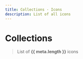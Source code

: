 ```yaml
---
title: Collections · Icons
description: List of all icons
---
```


<script setup>
import Fuse from 'fuse.js'
import meta from '@privyid/persona-icon/svg/meta.json'
import pButton from '../components/button/Button.vue'
import pText from '../components/text/Text.vue'
import pInput from '../components/input/Input.vue'
import pTabs from '../components/tabs/Tabs.vue'
import pTab from '../components/tabs/Tab.vue'
import pModal from '../components/modal/Modal.vue'
import pSelect from '../components/select/Select.vue'
import pFormGroup from '../components/form-group/FormGroup.vue'
import pLabel from '../components/label/Label.vue'
import PiDownload16 from '@privyid/persona-icon/vue/download/16.vue'
import { createSpinner } from '../components/avatar/utils/create-image'
import { computed, ref } from 'vue-demi'
import {
  groupBy,
  sortBy,
  startCase,
  upperFirst,
  camelCase,
  kebabCase,
} from 'lodash-es'

const pascalCase = (text) => upperFirst(camelCase(text))

const showModal = ref(false)
const selected  = ref()
const size      = ref('16')

const keyword = ref('')
const fuse    = new Fuse(meta, {
  threshold: 0.5,
  keys     : [
    'name',
    'folder',
    'aliases',
    'category',
  ]
})

const icons = computed(() => {
  const filtered = keyword.value
    ? fuse.search(keyword.value).map((result) => result.item)
    : sortBy(meta, ['category', 'folder'])

  return groupBy(filtered, 'category')
})

function getURL (icon, size = 32) {
  return new URL(`../../packages/persona-icon/svg/${icon.folder}/${size}.svg`, import.meta.url).href
}

function showDetail (icon) {
  selected.value  = icon
  showModal.value = true
}

function download (icon) {
  const a = document.createElement('a')

  a.href     = getURL(icon, size.value)
  a.download = kebabCase(`pi-${icon.folder}-${size.value}`)

  a.click()
}
</script>

<style lang="postcss">
#modal-icon {
  li.nav__item + li.nav__item {
    @apply my-0;
  }

  div[class*='language-'] {
    @apply my-0;
  }
}
</style>

# Collections

> List of **{{ meta.length }}** icons

<p-input placeholder="Search..." v-model="keyword" clearable />

<template v-if="Object.values(icons).length > 0">
  <template v-for="(items, category) in icons" :key="category">
    <h3 class="capitalize">{{ category }}</h3>
    <div class="grid grid-cols-2 gap-4 mt-8 md:grid-cols-4">
      <template v-for="icon in items" :key="icon.folder">
        <p-button
          class="flex flex-col items-center justify-center"
          size="lg"
          @click="showDetail(icon)">
          <client-only>
            <template #placeholder>
              <img width="32" height="32" :src="createSpinner(32)" />
            </template>
            <img class="dark:invert" width="32" height="32" :src="getURL(icon)" />
          </client-only>
          <p-text variant="caption" class="text-center">
            {{ icon.folder }}
          </p-text>
        </p-button>
      </template>
    </div>
  </template>
</template>
<template v-else>
  <p class="text-center">
    There are no icon to show
  </p>
</template>

<p-modal
  id="modal-icon"
  v-model="showModal"
  :title="startCase(selected?.folder)"
  centered>
  <template v-if="selected">
    <div class="grid grid-cols-2 gap-4 mb-4">
      <div
        class="flex items-center justify-center p-4 border border-default-alpha dark:border-dark-default-alpha">
        <img
          class="scale-[5] dark:invert"
          :width="size"
          :height="size"
          :src="getURL(selected, size)" />
      </div>
      <div class="flex flex-col">
        <p-form-group
          class="col-span-2"
          label="Name">
          <div class="space-gap-1">
            <p-label>
              {{ selected.folder }}
            </p-label>
            <p-label v-for="alias in selected.aliases">
              {{ alias }}
            </p-label>
          </div>
        </p-form-group>
        <p-form-group label="Category">
          <div>
            <p-label>{{ selected.category }}</p-label>
          </div>
        </p-form-group>
        <p-form-group label="Size">
          <div class="flex space-x-4">
            <p-select
              class="w-36"
              v-model="size"
              :options="['16', '20', '24', '32']" />
          </div>
        </p-form-group>
        <div>
          <p-button
            class="w-36"
            @click="download(selected)">
            <PiDownload16 />
            Get SVG
          </p-button>
        </div>
      </div>
    </div>

<p-tabs variant="lines">
<p-tab title="Vue">

```vue-vue
<template>
  <{{ kebabCase(`pi-${selected.folder}-${size}`) }} />
</template>

<script lang="ts" setup>
  import {{ pascalCase(`pi-${selected.folder}-${size}`) }} from '@privyid/persona-icon/vue/{{ selected.folder }}/{{ size }}.vue'
</script>
```

</p-tab>
<p-tab title="Fonticon">

```vue-vue
<template>
  <i class="{{ kebabCase(`pi-${selected.folder}-${size}`) }}" />
</template>
```
</p-tab>
<p-tab title="SVG">

```vue-vue
<template>
  <img class="dark:invert" :src="{{ pascalCase(`icon-${selected.folder}-${size}`) }}" />
</template>

<script lang="ts" setup>
  import {{ pascalCase(`icon-${selected.folder}-32`) }} from '@privyid/persona-icon/svg/{{ selected.folder }}/{{ size }}.svg'
</script>
```

</p-tab>
<p-tab title="CDN">

```txt-vue
https://unpkg.com/@privyid/persona-icon/svg/{{ selected.folder }}/{{ size }}.svg
```

</p-tab>
</p-tabs>

  </template>
</p-modal>

